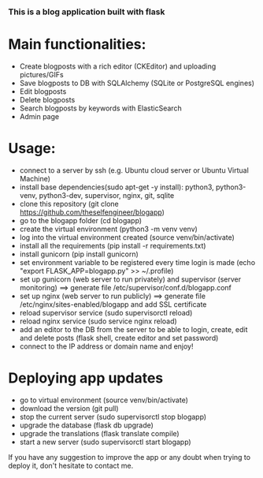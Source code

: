 ### This is a blog application built with flask

# Main functionalities:

- Create blogposts with a rich editor (CKEditor) and uploading pictures/GIFs
- Save blogposts to DB with SQLAlchemy (SQLite or PostgreSQL engines)
- Edit blogposts
- Delete blogposts
- Search blogposts by keywords with ElasticSearch
- Admin page

# Usage:

- connect to a server by ssh (e.g. Ubuntu cloud server or Ubuntu Virtual Machine)
- install base dependencies(sudo apt-get -y install): python3, python3-venv, python3-dev, supervisor, nginx, git, sqlite
- clone this repository (git clone https://github.com/theselfengineer/blogapp)
- go to the blogapp folder (cd blogapp)
- create the virtual environment (python3 -m venv venv)
- log into the virtual environment created (source venv/bin/activate)
- install all the requirements (pip install -r requirements.txt)
- install gunicorn (pip install gunicorn)
- set environment variable to be registered every time login is made (echo "export FLASK_APP=blogapp.py" >> ~/.profile)
- set up gunicorn (web server to run privately) and supervisor (server monitoring) ==> generate file /etc/supervisor/conf.d/blogapp.conf
- set up nginx (web server to run publicly) ==> generate file /etc/nginx/sites-enabled/blogapp and add SSL certificate 
- reload supervisor service (sudo supervisorctl reload)
- reload nginx service (sudo service nginx reload)
- add an editor to the DB from the server to be able to login, create, edit and delete posts (flask shell, create editor and set password)
- connect to the IP address or domain name and enjoy!

# Deploying app updates

- go to virtual environment (source venv/bin/activate)
- download the version (git pull)
- stop the current server (sudo supervisorctl stop blogapp)
- upgrade the database (flask db upgrade)
- upgrade the translations (flask translate compile)
- start a new server (sudo supervisorctl start blogapp)


If you have any suggestion to improve the app or any doubt when trying to deploy it, don't hesitate to contact me.
